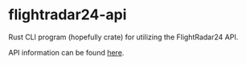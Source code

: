 # flightradar24-api

Rust CLI program (hopefully crate) for utilizing the FlightRadar24 API.

API information can be found [here](https://fr24api.flightradar24.com/).
